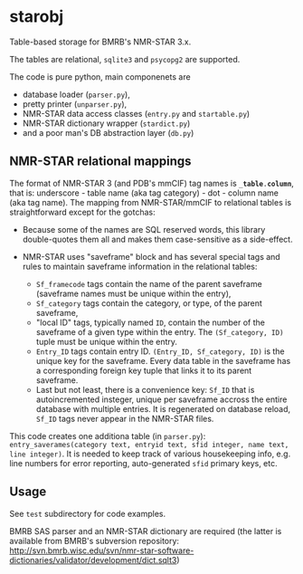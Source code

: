 # starobj

Table-based storage for BMRB's NMR-STAR 3.x.

The tables are relational, `sqlite3` and `psycopg2` are supported.

The code is pure python, main componenets are

* database loader (`parser.py`),
* pretty printer (`unparser.py`),
* NMR-STAR data access classes (`entry.py` and `startable.py`)
* NMR-STAR dictionary wrapper (`stardict.py`)
* and a poor man's DB abstraction layer (`db.py`)

## NMR-STAR relational mappings

The format of NMR-STAR 3 (and PDB's mmCIF) tag names is `_`**`table`**`.`**`column`**, that is: underscore -
table name (aka tag category) - dot - column name (aka tag name). The mapping from NMR-STAR/mmCIF to relational 
tables is straightforward except for the gotchas:

* Because some of the names are SQL reserved words, this library double-quotes them all and makes 
them case-sensitive as a side-effect.

* NMR-STAR uses "saveframe" block and has several special tags and rules to maintain saveframe information
in the relational tables:

  * `Sf_framecode` tags contain the name of the parent saveframe (saveframe names must be unique within
    the entry),
  * `Sf_category` tags contain the category, or type, of the parent saveframe,
  * "local ID" tags, typically named `ID`, contain the number of the saveframe of a given type within
    the entry. The `(Sf_category, ID)` tuple must be unique within the entry.
  * `Entry_ID` tags contain entry ID. `(Entry_ID, Sf_category, ID)` is the unique key for the saveframe. 
    Every data table in the saveframe has a corresponding foreign key tuple that links it to its parent 
    saveframe.
  * Last but not least, there is a convenience key: `Sf_ID` that is autoincremented insteger, unique per
    saveframe accross the entire database with multiple entries. It is regenerated on database reload,
    `Sf_ID` tags never appear in the NMR-STAR files.

This code creates one additiona table (in `parser.py`): `entry_saverames(category text, entryid text,
sfid integer, name text, line integer)`. It is needed to keep track of various housekeeping info,
e.g. line numbers for error reporting, auto-generated `sfid` primary keys, etc.

## Usage

See `test` subdirectory for code examples.

BMRB SAS parser and an NMR-STAR dictionary are required (the latter is available from BMRB's subversion
repository: http://svn.bmrb.wisc.edu/svn/nmr-star-software-dictionaries/validator/development/dict.sqlt3)

